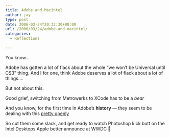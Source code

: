 ```yaml
---
title: Adobe and Macintel
author: jay
type: post
date: 2006-03-24T20:32:30+00:00
url: /2006/03/24/adobe-and-macintel/
categories:
  - Reflections

---
```

You know…

Adobe has gotten a lot of flack about the whole “we won’t be Universal until CS3” thing. And I for one, think Adobe deserves a lot of flack about a lot of things….

But not about this.

Good grief, switching from Metrowerks to XCode has to be a _bear_

And you know, for the first time in Adobe’s **history** — they seem to be dealing with this [pretty openly][1]

So cut them some slack, and get ready to watch Photoshop kick butt on the Intel Desktops Apple better announce at WWDC 🙂

 [1]: http://blogs.adobe.com/scottbyer/2006/03/macintosh_and_t.html